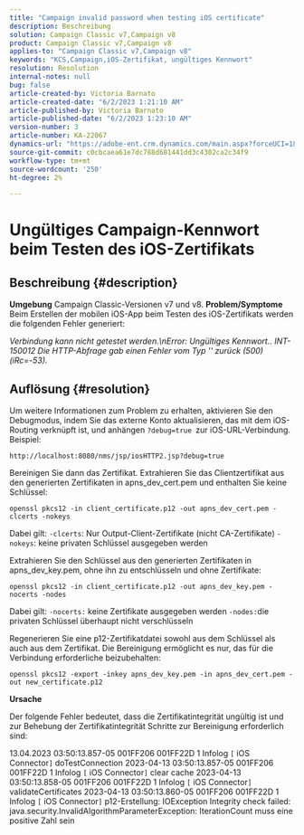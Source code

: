```yaml
---
title: "Campaign invalid password when testing iOS certificate"
description: Beschreibung
solution: Campaign Classic v7,Campaign v8
product: Campaign Classic v7,Campaign v8
applies-to: "Campaign Classic v7,Campaign v8"
keywords: "KCS,Campaign,iOS-Zertifikat, ungültiges Kennwort"
resolution: Resolution
internal-notes: null
bug: false
article-created-by: Victoria Barnato
article-created-date: "6/2/2023 1:21:10 AM"
article-published-by: Victoria Barnato
article-published-date: "6/2/2023 1:23:10 AM"
version-number: 3
article-number: KA-22067
dynamics-url: "https://adobe-ent.crm.dynamics.com/main.aspx?forceUCI=1&pagetype=entityrecord&etn=knowledgearticle&id=d22a4ec0-e300-ee11-8f6e-6045bd006149"
source-git-commit: c0cbcaea61e7dc788d681441dd3c4302ca2c34f9
workflow-type: tm+mt
source-wordcount: '250'
ht-degree: 2%

---
```


# Ungültiges Campaign-Kennwort beim Testen des iOS-Zertifikats

## Beschreibung {#description}

<b>Umgebung</b>
Campaign Classic-Versionen v7 und v8.
<b>Problem/Symptome</b>
Beim Erstellen der mobilen iOS-App beim Testen des iOS-Zertifikats werden die folgenden Fehler generiert:

*Verbindung kann nicht getestet werden.\nError: Ungültiges Kennwort.. INT-150012 Die HTTP-Abfrage gab einen Fehler vom Typ &#39;&#39; zurück (500) (iRc=-53).*


## Auflösung {#resolution}


Um weitere Informationen zum Problem zu erhalten, aktivieren Sie den Debugmodus, indem Sie das externe Konto aktualisieren, das mit dem iOS-Routing verknüpft ist, und anhängen `?debug=true `zur iOS-URL-Verbindung. Beispiel:

`http://localhost:8080/nms/jsp/iosHTTP2.jsp?debug=true`

Bereinigen Sie dann das Zertifikat. Extrahieren Sie das Clientzertifikat aus den generierten Zertifikaten in apns_dev_cert.pem und enthalten Sie keine Schlüssel:

`openssl pkcs12 -in client_certificate.p12 -out apns_dev_cert.pem -clcerts -nokeys`

Dabei gilt:
`-clcerts`: Nur Output-Client-Zertifikate (nicht CA-Zertifikate)
`-nokeys`: keine privaten Schlüssel ausgegeben werden

Extrahieren Sie den Schlüssel aus den generierten Zertifikaten in apns_dev_key.pem, ohne ihn zu entschlüsseln und ohne Zertifikate:

`openssl pkcs12 -in client_certificate.p12 -out apns_dev_key.pem -nocerts -nodes`

Dabei gilt:
`-nocerts:` keine Zertifikate ausgegeben werden
`-nodes:`die privaten Schlüssel überhaupt nicht verschlüsseln

Regenerieren Sie eine p12-Zertifikatdatei sowohl aus dem Schlüssel als auch aus dem Zertifikat. Die Bereinigung ermöglicht es nur, das für die Verbindung erforderliche beizubehalten: 

`openssl pkcs12 -export -inkey apns_dev_key.pem -in apns_dev_cert.pem -out new_certificate.p12`

<b>Ursache</b>

Der folgende Fehler bedeutet, dass die Zertifikatintegrität ungültig ist und zur Behebung der Zertifikatintegrität Schritte zur Bereinigung erforderlich sind:

13.04.2023 03:50:13.857-05 001FF206 001FF22D 1 Infolog `[` iOS Connector`]`  doTestConnection 2023-04-13 03:50:13.857-05 001FF206 001FF22D 1 Infolog `[` iOS Connector`]`  clear cache 2023-04-13 03:50:13.858-05 001FF206 001FF22D 1 Infolog `[` iOS Connector`]`  validateCertificates 2023-04-13 03:50:13.860-05 001FF206 001FF22D 1 Infolog `[` iOS Connector`]`  p12-Erstellung: IOException Integrity check failed: java.security.InvalidAlgorithmParameterException: IterationCount muss eine positive Zahl sein
